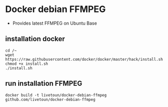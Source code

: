 # Docker debian FFMPEG

- Provides latest FFMPEG on Ubuntu Base


## installation docker
~~~
cd /~
wget https://raw.githubusercontent.com/docker/docker/master/hack/install.sh
chmod +x install.sh
./install.sh
~~~


## run installation FFMPEG
~~~
docker build -t livetoun/docker-debian-ffmpeg github.com/livetoun/docker-debian-ffmpeg
~~~
